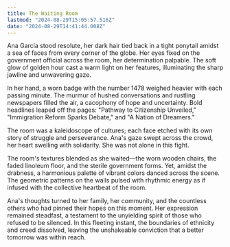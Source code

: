 ```yaml
---
title: The Waiting Room
lastmod: "2024-08-29T15:05:57.516Z"
date: "2024-08-29T14:41:44.008Z"
---
```


Ana García stood resolute, her dark hair tied back in a tight ponytail amidst a sea of faces from every corner of the globe. Her eyes fixed on the government official across the room, her determination palpable. The soft glow of golden hour cast a warm light on her features, illuminating the sharp jawline and unwavering gaze.

In her hand, a worn badge with the number 1478 weighed heavier with each passing minute. The murmur of hushed conversations and rustling newspapers filled the air, a cacophony of hope and uncertainty. Bold headlines leaped off the pages: "Pathway to Citizenship Unveiled," "Immigration Reform Sparks Debate," and "A Nation of Dreamers."

The room was a kaleidoscope of cultures; each face etched with its own story of struggle and perseverance. Ana's gaze swept across the crowd, her heart swelling with solidarity. She was not alone in this fight.

The room's textures blended as she waited—the worn wooden chairs, the faded linoleum floor, and the sterile government forms. Yet, amidst the drabness, a harmonious palette of vibrant colors danced across the scene. The geometric patterns on the walls pulsed with rhythmic energy as if infused with the collective heartbeat of the room.

Ana's thoughts turned to her family, her community, and the countless others who had pinned their hopes on this moment. Her expression remained steadfast, a testament to the unyielding spirit of those who refused to be silenced. In this fleeting instant, the boundaries of ethnicity and creed dissolved, leaving the unshakeable conviction that a better tomorrow was within reach.
